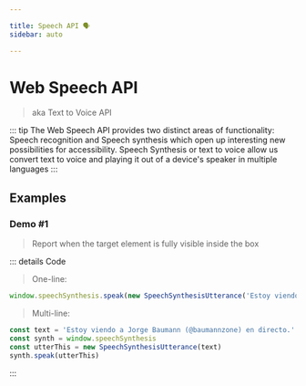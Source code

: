 ```yaml
---

title: Speech API 🗣
sidebar: auto

---
```


# Web Speech API
> aka Text to Voice API

::: tip
The Web Speech API provides two distinct areas of functionality: Speech recognition and Speech synthesis which open up interesting new possibilities for accessibility.
Speech Synthesis or text to voice allow us convert text to voice and playing it out of a device's speaker in multiple languages
:::

## Examples

### Demo #1
> Report when the target element is fully visible inside the box

<ClientOnly>
  <API-Speech-Example1/>
</ClientOnly>

::: details Code
> One-line:
```js
window.speechSynthesis.speak(new SpeechSynthesisUtterance('Estoy viendo a Jorge Baumann (@baumannzone) en directo.'))
```


> Multi-line:
```js
const text = 'Estoy viendo a Jorge Baumann (@baumannzone) en directo.'
const synth = window.speechSynthesis
const utterThis = new SpeechSynthesisUtterance(text)
synth.speak(utterThis)
```
:::
